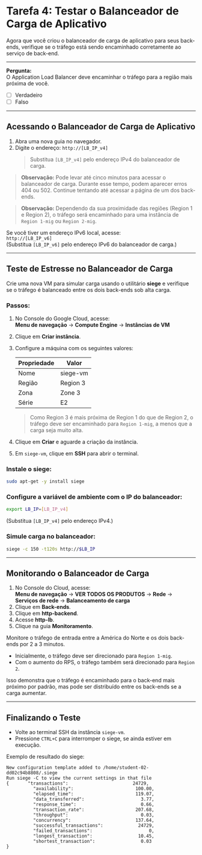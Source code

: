 # Tarefa 4: Testar o Balanceador de Carga de Aplicativo

Agora que você criou o balanceador de carga de aplicativo para seus back-ends, verifique se o tráfego está sendo encaminhado corretamente ao serviço de back-end.

---

**Pergunta:**  
O Application Load Balancer deve encaminhar o tráfego para a região mais próxima de você.  
- [ ] Verdadeiro  
- [ ] Falso

---

## Acessando o Balanceador de Carga de Aplicativo

1. Abra uma nova guia no navegador.
2. Digite o endereço: `http://[LB_IP_v4]`  
    > Substitua `[LB_IP_v4]` pelo endereço IPv4 do balanceador de carga.

> **Observação:** Pode levar até cinco minutos para acessar o balanceador de carga. Durante esse tempo, podem aparecer erros 404 ou 502. Continue tentando até acessar a página de um dos back-ends.

> **Observação:** Dependendo da sua proximidade das regiões (Region 1 e Region 2), o tráfego será encaminhado para uma instância de `Region 1-mig` ou `Region 2-mig`.

Se você tiver um endereço IPv6 local, acesse:  
`http://[LB_IP_v6]`  
(Substitua `[LB_IP_v6]` pelo endereço IPv6 do balanceador de carga.)

---

## Teste de Estresse no Balanceador de Carga

Crie uma nova VM para simular carga usando o utilitário **siege** e verifique se o tráfego é balanceado entre os dois back-ends sob alta carga.

### Passos:

1. No Console do Google Cloud, acesse:  
    **Menu de navegação** → **Compute Engine** → **Instâncias de VM**
2. Clique em **Criar instância**.
3. Configure a máquina com os seguintes valores:

    | Propriedade | Valor         |
    |-------------|--------------|
    | Nome        | siege-vm     |
    | Região      | Region 3     |
    | Zona        | Zone 3       |
    | Série       | E2           |

    > Como Region 3 é mais próxima de Region 1 do que de Region 2, o tráfego deve ser encaminhado para `Region 1-mig`, a menos que a carga seja muito alta.

4. Clique em **Criar** e aguarde a criação da instância.
5. Em `siege-vm`, clique em **SSH** para abrir o terminal.

### Instale o siege:

```sh
sudo apt-get -y install siege
```

### Configure a variável de ambiente com o IP do balanceador:

```sh
export LB_IP=[LB_IP_v4]
```
(Substitua `[LB_IP_v4]` pelo endereço IPv4.)

### Simule carga no balanceador:

```sh
siege -c 150 -t120s http://$LB_IP
```

---

## Monitorando o Balanceador de Carga

1. No Console do Cloud, acesse:  
    **Menu de navegação** → **VER TODOS OS PRODUTOS** → **Rede** → **Serviços de rede** → **Balanceamento de carga**
2. Clique em **Back-ends**.
3. Clique em **http-backend**.
4. Acesse **http-lb**.
5. Clique na guia **Monitoramento**.

Monitore o tráfego de entrada entre a América do Norte e os dois back-ends por 2 a 3 minutos.

- Inicialmente, o tráfego deve ser direcionado para `Region 1-mig`.
- Com o aumento do RPS, o tráfego também será direcionado para `Region 2`.

Isso demonstra que o tráfego é encaminhado para o back-end mais próximo por padrão, mas pode ser distribuído entre os back-ends se a carga aumentar.

---

## Finalizando o Teste

- Volte ao terminal SSH da instância `siege-vm`.
- Pressione `CTRL+C` para interromper o siege, se ainda estiver em execução.

Exemplo de resultado do siege:

```
New configuration template added to /home/student-02-dd02c94b8808/.siege
Run siege -C to view the current settings in that file
{       "transactions":                        24729,
          "availability":                       100.00,
          "elapsed_time":                       119.07,
          "data_transferred":                     3.77,
          "response_time":                        0.66,
          "transaction_rate":                   207.68,
          "throughput":                           0.03,
          "concurrency":                        137.64,
          "successful_transactions":             24729,
          "failed_transactions":                     0,
          "longest_transaction":                 10.45,
          "shortest_transaction":                 0.03
}
```
